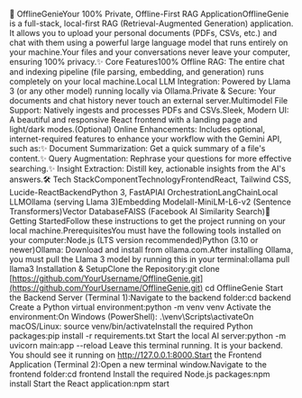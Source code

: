 🧞 OfflineGenieYour 100% Private, Offline-First RAG ApplicationOfflineGenie is a full-stack, local-first RAG (Retrieval-Augmented Generation) application. It allows you to upload your personal documents (PDFs, CSVs, etc.) and chat with them using a powerful large language model that runs entirely on your machine.Your files and your conversations never leave your computer, ensuring 100% privacy.✨ Core Features100% Offline RAG: The entire chat and indexing pipeline (file parsing, embedding, and generation) runs completely on your local machine.Local LLM Integration: Powered by Llama 3 (or any other model) running locally via Ollama.Private & Secure: Your documents and chat history never touch an external server.Multimodel File Support: Natively ingests and processes PDFs and CSVs.Sleek, Modern UI: A beautiful and responsive React frontend with a landing page and light/dark modes.(Optional) Online Enhancements: Includes optional, internet-required features to enhance your workflow with the Gemini API, such as:✨ Document Summarization: Get a quick summary of a file's content.✨ Query Augmentation: Rephrase your questions for more effective searching.✨ Insight Extraction: Distill key, actionable insights from the AI's answers.🛠️ Tech StackComponentTechnologyFrontendReact, Tailwind CSS, Lucide-ReactBackendPython 3, FastAPIAI OrchestrationLangChainLocal LLMOllama (serving Llama 3)Embedding Modelall-MiniLM-L6-v2 (Sentence Transformers)Vector DatabaseFAISS (Facebook AI Similarity Search)🚀 Getting StartedFollow these instructions to get the project running on your local machine.PrerequisitesYou must have the following tools installed on your computer:Node.js (LTS version recommended)Python (3.10 or newer)Ollama: Download and install from ollama.com.After installing Ollama, you must pull the Llama 3 model by running this in your terminal:ollama pull llama3
Installation & SetupClone the Repository:git clone [https://github.com/YourUsername/OfflineGenie.git](https://github.com/YourUsername/OfflineGenie.git)
cd OfflineGenie
Start the Backend Server (Terminal 1):Navigate to the backend folder:cd backend
Create a Python virtual environment:python -m venv venv
Activate the environment:On Windows (PowerShell): .\venv\Scripts\activateOn macOS/Linux: source venv/bin/activateInstall the required Python packages:pip install -r requirements.txt
Start the local AI server:python -m uvicorn main:app --reload
Leave this terminal running. It is your backend. You should see it running on http://127.0.0.1:8000.Start the Frontend Application (Terminal 2):Open a new terminal window.Navigate to the frontend folder:cd frontend
Install the required Node.js packages:npm install
Start the React application:npm start


